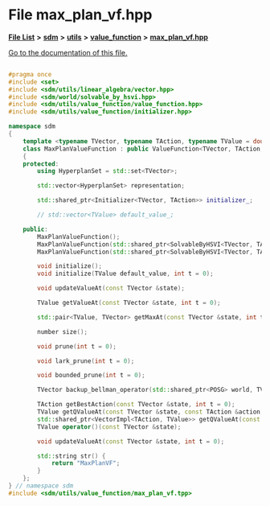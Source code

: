 
# File max\_plan\_vf.hpp

[**File List**](files.md) **>** [**sdm**](dir_ae1b8d8c3d2627954ba53c22978558f0.md) **>** [**utils**](dir_d5f9b32a4b7e3085fe36bb5e85e812de.md) **>** [**value\_function**](dir_9190e49f25bb1396e1fb4a6f0beec9b4.md) **>** [**max\_plan\_vf.hpp**](max__plan__vf_8hpp.md)

[Go to the documentation of this file.](max__plan__vf_8hpp.md) 


````cpp

#pragma once
#include <set>
#include <sdm/utils/linear_algebra/vector.hpp>
#include <sdm/world/solvable_by_hsvi.hpp>
#include <sdm/utils/value_function/value_function.hpp>
#include <sdm/utils/value_function/initializer.hpp>

namespace sdm
{
    template <typename TVector, typename TAction, typename TValue = double>
    class MaxPlanValueFunction : public ValueFunction<TVector, TAction, TValue>
    {
    protected:
        using HyperplanSet = std::set<TVector>;

        std::vector<HyperplanSet> representation;

        std::shared_ptr<Initializer<TVector, TAction>> initializer_;

        // std::vector<TValue> default_value_;

    public:
        MaxPlanValueFunction();
        MaxPlanValueFunction(std::shared_ptr<SolvableByHSVI<TVector, TAction>> problem, int horizon, std::shared_ptr<Initializer<TVector, TAction>> initializer);
        MaxPlanValueFunction(std::shared_ptr<SolvableByHSVI<TVector, TAction>> problem, int horizon = 0, TValue default_value = 0.);

        void initialize();
        void initialize(TValue default_value, int t = 0);

        void updateValueAt(const TVector &state);

        TValue getValueAt(const TVector &state, int t = 0);

        std::pair<TValue, TVector> getMaxAt(const TVector &state, int t);

        number size();

        void prune(int t = 0);

        void lark_prune(int t = 0);

        void bounded_prune(int t = 0);

        TVector backup_bellman_operator(std::shared_ptr<POSG> world, TVector belief);

        TAction getBestAction(const TVector &state, int t = 0);
        TValue getQValueAt(const TVector &state, const TAction &action, int t = 0);
        std::shared_ptr<VectorImpl<TAction, TValue>> getQValueAt(const TVector &state, int t = 0);
        TValue operator()(const TVector &state);

        void updateValueAt(const TVector &state, int t = 0);

        std::string str() {
            return "MaxPlanVF";
        }
    };
} // namespace sdm
#include <sdm/utils/value_function/max_plan_vf.tpp>
````

